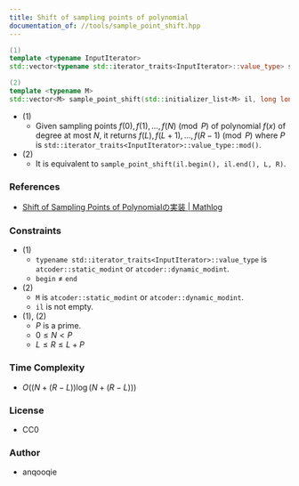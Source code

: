 ```yaml
---
title: Shift of sampling points of polynomial
documentation_of: //tools/sample_point_shift.hpp
---
```


```cpp
(1)
template <typename InputIterator>
std::vector<typename std::iterator_traits<InputIterator>::value_type> sample_point_shift(InputIterator begin, InputIterator end, long long L, long long R);

(2)
template <typename M>
std::vector<M> sample_point_shift(std::initializer_list<M> il, long long L, long long R);
```

- (1)
    - Given sampling points $f(0), f(1), \ldots, f(N) \pmod{P}$ of polynomial $f(x)$ of degree at most $N$, it returns $f(L), f(L + 1), \ldots, f(R - 1) \pmod{P}$ where $P$ is `std::iterator_traits<InputIterator>::value_type::mod()`.
- (2)
    - It is equivalent to `sample_point_shift(il.begin(), il.end(), L, R)`.

### References
- [Shift of Sampling Points of Polynomialの実装 \| Mathlog](https://mathlog.info/articles/3351)

### Constraints
- (1)
    - `typename std::iterator_traits<InputIterator>::value_type` is `atcoder::static_modint` or `atcoder::dynamic_modint`.
    - `begin` $\neq$ `end`
- (2)
    - `M` is `atcoder::static_modint` or `atcoder::dynamic_modint`.
    - `il` is not empty.
- (1), (2)
    - $P$ is a prime.
    - $0 \leq N < P$
    - $L \leq R \leq L + P$

### Time Complexity
- $O\left( (N + (R - L)) \log(N + (R - L)) \right)$

### License
- CC0

### Author
- anqooqie
